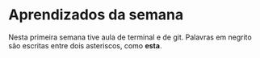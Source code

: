 #   Aprendizados da semana

Nesta primeira semana tive aula de terminal e de git. Palavras em negrito são escritas entre dois asteriscos, como **esta**. 